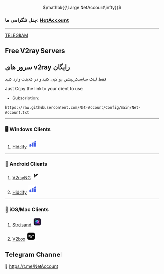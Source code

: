<p align="center">
$\mathbb{{\Large NetAccount\infty}}$
</p>


### چنل تلگرامی ما: [NetAccount](https://t.me/NetAccount)
---
[TELEGRAM](https://t.me/NetAccount)

## Free V2ray Servers

## سرور های v2ray رایگان
فقط لینک سابسکریپشن رو کپی کنید و در کلاینت وارد کنید

Just Copy the link to your client to use:

- Subscription:
```
https://raw.githubusercontent.com/Net-Account/Config/main/Net-Account.txt
```

****
### 🖥 Windows Clients
  
1. [Hiddify](https://github.com/hiddify/hiddify-next) <img src="assets/Hiddify-icon.png" alt="Hiddify" width="30"/>

****
### 📱 Android Clients
  
1. [V2rayNG](https://github.com/2dust/v2rayNG) <img src="assets/v2rayng-icon2.png" alt="v2rayng" width="25"/>

2. [Hiddify](https://github.com/hiddify/hiddify-next) <img src="assets/Hiddify-icon.png" alt="Hiddify" width="30"/>

****
### 🍎 iOS/Mac Clients
  
1. [Streisand](https://apps.apple.com/us/app/streisand/id6450534064) <img src="assets/Streisand-icon2.png" alt="streisand" width="30"/>

2. [V2box](https://apps.apple.com/us/app/v2box-v2ray-client/id6446814690) <img src="assets/v2box-icon.png" alt="v2box" width="30"/>

## Telegram Channel
🔗 https://t.me/NetAccount
